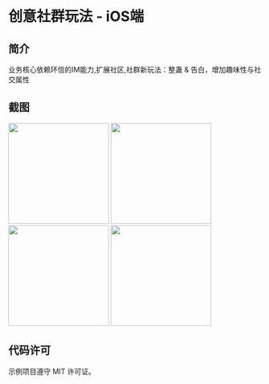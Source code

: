 # 创意社群玩法 - iOS端

## 简介
业务核心依赖环信的IM能力,扩展社区,社群新玩法：整蛊 & 告白，增加趣味性与社交属性

## 截图
<span><img src="https://user-images.githubusercontent.com/15797691/209469630-1666883f-ac83-4b6a-a18c-5c5913ef7746.jpeg" width="200px"></span>
<span><img src="https://user-images.githubusercontent.com/15797691/209469547-fd001ee5-9b5f-48a2-9236-a9569c604308.png" width="200px"></span>
<span><img src="https://user-images.githubusercontent.com/15797691/209469551-708d681e-11f7-475c-b830-5f253452e432.png" width="200px"></span>
<span><img src="https://user-images.githubusercontent.com/15797691/209469563-3d1216b6-61fa-4a57-9b29-0e776e0d10e0.jpeg" width="200px"></span>


## 代码许可
示例项目遵守 MIT 许可证。

